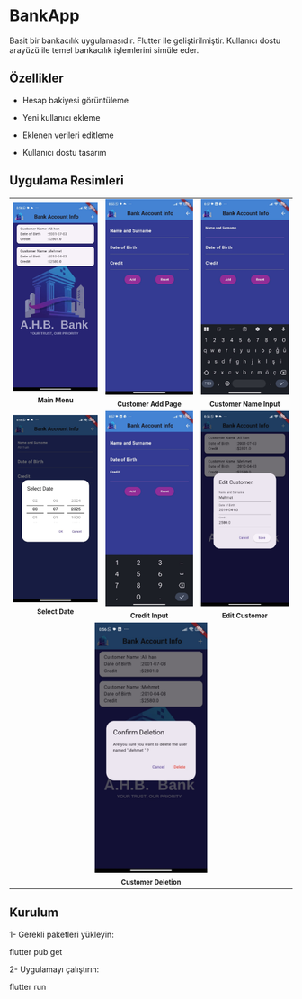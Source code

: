 # BankApp
 
Basit bir bankacılık uygulamasıdır. Flutter ile geliştirilmiştir. Kullanıcı dostu arayüzü ile temel bankacılık işlemlerini simüle eder.

## Özellikler
* Hesap bakiyesi görüntüleme

* Yeni kullanıcı ekleme

* Eklenen verileri editleme

* Kullanıcı dostu tasarım

## Uygulama Resimleri

<table align="center">
  <tr>
    <td align="center">
      <img src="images/Main_Menu.jpg" width="200"/><br>
      <sub><b>Main Menu</b></sub>
    </td>
        <td align="center">
      <img src="images/Customer_Add_Page.jpg" width="200"/><br>
      <sub><b>Customer Add Page</b></sub>
    </td>
    <td align="center">
      <img src="images/Customer_Name_Input.jpg" width="200"/><br>
      <sub><b>Customer Name Input</b></sub>
    </td>

  </tr>
  <tr>
        <td align="center">
      <img src="images/Select_Date.jpg" width="200"/><br>
      <sub><b>Select Date</b></sub>
    </td>
    <td align="center">
      <img src="images/Credit_Input.jpg" width="200"/><br>
      <sub><b>Credit Input</b></sub>
    </td>
    <td align="center" >
      <img src="images/Edit_Customer.jpg" width="200"/><br>
      <sub><b>Edit Customer</b></sub>
    </td>

  </tr>
  <tr>
     <td align="center"colspan="3">
      <img src="images/Customer_Deletion.jpg" width="200"/><br>
      <sub><b>Customer Deletion</b></sub>
    </td>
  </tr>
</table>



## Kurulum
1- Gerekli paketleri yükleyin:
  
  flutter pub get  

2- Uygulamayı çalıştırın:

  flutter run  
